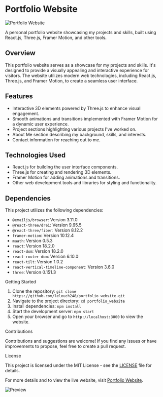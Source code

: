# Portfolio Website

![Portfolio Website]()

A personal portfolio website showcasing my projects and skills, built using React.js, Three.js, Framer Motion, and other tools.

## Overview

This portfolio website serves as a showcase for my projects and skills. It's designed to provide a visually appealing and interactive experience for visitors. The website utilizes modern web technologies, including React.js, Three.js, and Framer Motion, to create a seamless user interface.

## Features

- Interactive 3D elements powered by Three.js to enhance visual engagement.
- Smooth animations and transitions implemented with Framer Motion for a dynamic user experience.
- Project sections highlighting various projects I've worked on.
- About Me section describing my background, skills, and interests.
- Contact information for reaching out to me.

## Technologies Used

- React.js for building the user interface components.
- Three.js for creating and rendering 3D elements.
- Framer Motion for adding animations and transitions.
- Other web development tools and libraries for styling and functionality.

## Dependencies

This project utilizes the following dependencies:

- `@emailjs/browser`: Version 3.11.0
- `@react-three/drei`: Version 9.65.5
- `@react-three/fiber`: Version 8.12.2
- `framer-motion`: Version 10.12.4
- `maath`: Version 0.5.3
- `react`: Version 18.2.0
- `react-dom`: Version 18.2.0
- `react-router-dom`: Version 6.10.0
- `react-tilt`: Version 1.0.2
- `react-vertical-timeline-component`: Version 3.6.0
- `three`: Version 0.151.3

Getting Started

1. Clone the repository: `git clone https://github.com/lelouch248/portfolio_website.git`
2. Navigate to the project directory: `cd portfolio_website`
3. Install dependencies: `npm install`
4. Start the development server: `npm start`
5. Open your browser and go to `http://localhost:3000` to view the website.

Contributions

Contributions and suggestions are welcome! If you find any issues or have improvements to propose, feel free to create a pull request.

License

This project is licensed under the MIT License - see the [LICENSE](LICENSE) file for details.

For more details and to view the live website, visit [Portfolio Website](https://github.com/lelouch248/portfolio_website).

![Preview](path/to/your/preview/image.png)
